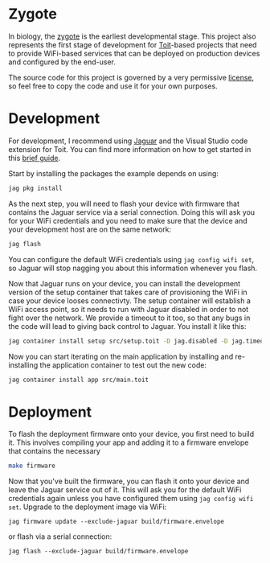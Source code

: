 # Zygote

In biology, the [zygote](https://en.wikipedia.org/wiki/Zygote) is the earliest
developmental stage. This project also represents the first stage of development
for [Toit](https://toitlang.org)-based projects that need to provide WiFi-based
services that can be deployed on production devices and configured by the
end-user.

The source code for this project is governed by a very permissive [license](LICENSE),
so feel free to copy the code and use it for your own purposes.

# Development

For development, I recommend using [Jaguar](https://github.com/toitlang/jaguar) and
the Visual Studio code extension for Toit. You can find more information on how to
get started in this [brief guide](https://github.com/toitlang/toit/discussions/244).

Start by installing the packages the example depends on using:

``` sh
jag pkg install
```

As the next step, you will need to flash your device with firmware that contains
the Jaguar service via a serial connection. Doing this will ask you for your WiFi
credentials and you need to make sure that the device and your development host
are on the same network:

``` sh
jag flash
```

You can configure the default WiFi credentials using `jag config wifi set`, so
Jaguar will stop nagging you about this information whenever you flash.

Now that Jaguar runs on your device, you can install the development version of
the setup container that takes care of provisioning the WiFi in case your device
looses connectivty. The setup container will establish a WiFi access point, so
it needs to run with Jaguar disabled in order to not fight over the network. We
provide a timeout to it too, so that any bugs in the code will lead to giving
back control to Jaguar. You install it like this:

``` sh
jag container install setup src/setup.toit -D jag.disabled -D jag.timeout=2m
```

Now you can start iterating on the main application by installing and
re-installing the application container to test out the new code:

``` sh
jag container install app src/main.toit
```

# Deployment

To flash the deployment firmware onto your device, you first need to build
it. This involves compiling your app and adding it to a firmware envelope
that contains the necessary

``` sh
make firmware
```

Now that you've built the firmware, you can flash it onto your device and
leave the Jaguar service out of it. This will ask you for the default
WiFi credentials again unless you have configured them using `jag config wifi set`.
Upgrade to the deployment image via WiFi:

```
jag firmware update --exclude-jaguar build/firmware.envelope
```

or flash via a serial connection:

```
jag flash --exclude-jaguar build/firmware.envelope
```
